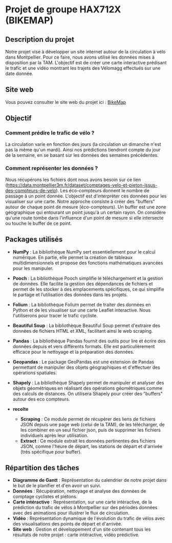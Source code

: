 # Projet de groupe HAX712X (BIKEMAP)

## Description du projet

Notre projet vise à développer un site internet autour de la circulation à vélo dans Montpellier. 
Pour ce faire, nous avons utilisé les données mises à disposition par la TAM.
L'objectif est de créer une carte interactive prédisant le trafic et une vidéo montrant les trajets des Vélomagg effectués sur une date donnée.

## Site web
Vous pouvez consulter le site web du projet ici : [BikeMap](https://damienmariac.github.io/HAX712X/)

## Objectif

### Comment prédire le trafic de vélo ?
La circulation varie en fonction des jours (la circulation un dimanche n'est pas la même qu'un mardi). Ainsi nos prédictions tiendront compte du jour de la semaine, en se basant sur les données des semaines précédentes.

### Comment représenter les données ?
Nous récupérons les fichiers dont nous avons besoin sur ce lien (https://data.montpellier3m.fr/dataset/comptages-velo-et-pieton-issus-des-compteurs-de-velo). 
Les éco-compteurs donnent le nombre de passage à un point donnée. L'objectif est d'interpréter ces données pour les visualiser sur une carte.
Notre approche consiste à créer des "buffers" autour de chaque point de mesure (éco-compteurs). Un buffer est une zone géographique qui entourant un point jusqu'à un certain rayon. On considère qu'une route tombe dans l'influence d'un point de mesure si elle intersecte ou touche le buffer de ce point.

## Packages utilisés

- **NumPy** :
La bibliothèque NumPy sert essentiellement pour le calcul numérique. En partie, elle permet la création de tableaux multidimensionnels et propose des fonctions mathématiques avancées pour les manipuler.

- **Pooch** :
La bibliothèque Pooch simplifie le téléchargement et la gestion de données. Elle facilite la gestion des dépendances de fichiers et permet de les stocker à des emplacements spécifiques, ce qui simplifie le partage et l’utilisation des données dans les projets.

- **Folium** :
La bibliothèque Folium permet de traiter des données en Python et de les visualiser sur une carte Leaflet interactive. Nous l'utiliserons pour tracer le trafic cycliste.

- **Beautiful Soup** :
La bibliothèque Beautiful Soup permet d'extraire des données de fichiers HTML et XML, facilitant ainsi le web scraping.

- **Pandas** :
La bibliothèque Pandas fournit des outils pour lire et écrire des données depuis et vers différents formats.  Elle est particulièrement efficace pour le nettoyage et la préparation des données.

- **Geopandas** :
Le package GeoPandas est une extension de Pandas permettant de manipuler des objets géographiques et d'effectuer des opérations spatiales.

- **Shapely** :
La bibliothèque Shapely permet de manipuler et analyser des objets géométriques en réalisant des opérations géométriques comme des calculs de distances. On utilisera Shapely pour créer des "buffers" autour des eco compteurs.

- **recolte**
  - **Scraping** : Ce module permet de récupérer des liens de fichiers JSON depuis une page web (celui de la TAM), de les télécharger, de les combiner en un seul fichier json, puis de supprimer les fichiers individuels après leur utilisation.
  - **Extract** : Ce module extrait les données pertinentes des fichiers JSON, comme l'heure de départ, les stations de départ et d'arrivée (très spécifique pour buffer).


## Répartition des tâches 

- **Diagramme de Gantt** : Représentation du calendrier de notre projet dans le but de le planifier et d'en avoir un suivi.
- **Données** : Récupération, nettoyage et analyse des données de comptage cyclistes et piétons.
- **Carte intéractive** :  Représentation, sur une carte intéractive, de la prédiction du trafic de vélos à Montpellier sur des périodes données avec des animations pour illustrer le flux de circulation.
- **Vidéo** : Représentation dynamique de l'évolution du trafic de vélos avec des visualisations des points de départ et d'arrivée.
- **Site web** : Gestion et développement d'un site contenant tous les résultats de notre projet : carte intéractive, vidéo prédictive.